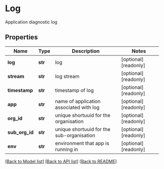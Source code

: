 # Log

Application diagnostic log
## Properties
Name | Type | Description | Notes
------------ | ------------- | ------------- | -------------
**log** | **str** | log | [optional] [readonly] 
**stream** | **str** | log stream | [optional] [readonly] 
**timestamp** | **str** | timestamp of log | [optional] [readonly] 
**app** | **str** | name of application associated with log | [optional] [readonly] 
**org_id** | **str** | unique shortuuid for the  organisation | [optional] [readonly] 
**sub_org_id** | **str** | unique shortuuid for the sub-organisation | [optional] [readonly] 
**env** | **str** | environment that app is running in | [optional] [readonly] 

[[Back to Model list]](../README.md#documentation-for-models) [[Back to API list]](../README.md#documentation-for-api-endpoints) [[Back to README]](../README.md)


